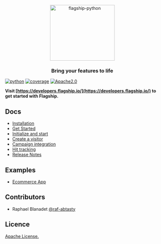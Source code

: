 <p align="center">

<img  src="https://mk0abtastybwtpirqi5t.kinstacdn.com/wp-content/uploads/picture-solutions-persona-product-flagship.jpg"  width="211"  height="182"  alt="flagship-python"  />

</p>

<h3 align="center">Bring your features to life</h3>

[![python](https://img.shields.io/badge/python-2.7.18%20%7C%203.5%20%7C%203.56%20%7C%203.7%20%7C%203.8-blue.svg)]()
[![coverage](https://img.shields.io/badge/coverage-88%25-green)]()
[![Apache2.0](https://img.shields.io/badge/License-Apache%202.0-blue.svg)](http://www.apache.org/licenses/LICENSE-2.0)


**Visit [https://developers.flagship.io/](https://developers.flagship.io/) to get started with Flagship.**

## Docs

- [Installation](http://developers.flagship.io/python/v1.0.0/#install-the-library)
- [Get Started](https://developers.flagship.io/python/v1.0.0/#getting-started)
- [Initialize and start](https://developers.flagship.io/python/v1.0.0/#import-and-initialize-the-library)
- [Create a visitor](https://developers.flagship.io/python/v1.0.0/#create-a-visitor)
- [Campaign integration](https://developers.flagship.io/python/v1.0.0/#campaign-integration)
- [Hit tracking](https://developers.flagship.io/python/v1.0.0/#hit-tracking)
- [Release Notes](https://developers.flagship.io/python/v1.0.0/#releases)

## Examples

- [Ecommerce App](./examples/ecommerce)

## Contributors

- Raphael Blanadet [@raf-abtasty](https://github.com/raf-abtasty)

## Licence

[Apache License.](https://github.com/abtasty/flagship-python-sdk/blob/master/LICENSE)
